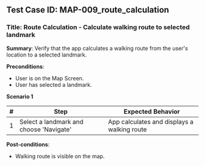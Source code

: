 ## Test Case ID: MAP-009_route_calculation
### Title: Route Calculation - Calculate walking route to selected landmark

**Summary**: Verify that the app calculates a walking route from the user's location to a selected landmark.

**Preconditions**: 
- User is on the Map Screen.
- User has selected a landmark.

**Scenario 1**

| # | Step                                      | Expected Behavior                                       |
|---|-------------------------------------------|--------------------------------------------------------|
| 1 | Select a landmark and choose 'Navigate'   | App calculates and displays a walking route             |

**Post-conditions**:
- Walking route is visible on the map.
